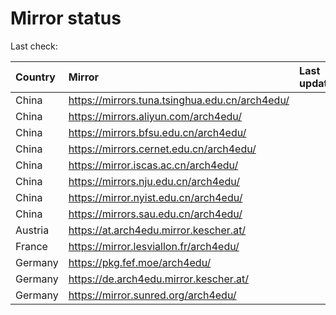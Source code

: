 <script src="./time.js"></script>
# Mirror status
Last check: <script type="text/javascript">localize(1702833310.7902048);</script>

|Country|Mirror|Last update|
|:------|:-----|:----------|
|China|https://mirrors.tuna.tsinghua.edu.cn/arch4edu/|<script type="text/javascript">localize(1702795228);</script>|
|China|https://mirrors.aliyun.com/arch4edu/|<script type="text/javascript">localize(1702795228);</script>|
|China|https://mirrors.bfsu.edu.cn/arch4edu/|<script type="text/javascript">localize(1702795228);</script>|
|China|https://mirrors.cernet.edu.cn/arch4edu/|<script type="text/javascript">localize(1702795228);</script>|
|China|https://mirror.iscas.ac.cn/arch4edu/|<script type="text/javascript">localize(1702795228);</script>|
|China|https://mirrors.nju.edu.cn/arch4edu/|<script type="text/javascript">localize(1702708486);</script>|
|China|https://mirror.nyist.edu.cn/arch4edu/|<script type="text/javascript">localize(1702795228);</script>|
|China|https://mirrors.sau.edu.cn/arch4edu/|<script type="text/javascript">localize(1702795228);</script>|
|Austria|https://at.arch4edu.mirror.kescher.at/|<script type="text/javascript">localize(1702795228);</script>|
|France|https://mirror.lesviallon.fr/arch4edu/|<script type="text/javascript">localize(1702795228);</script>|
|Germany|https://pkg.fef.moe/arch4edu/|<script type="text/javascript">localize(1702795228);</script>|
|Germany|https://de.arch4edu.mirror.kescher.at/|<script type="text/javascript">localize(1702795228);</script>|
|Germany|https://mirror.sunred.org/arch4edu/|<script type="text/javascript">localize(1702795228);</script>|

<script src="./tablefilter/tablefilter.js"></script>
<script src="./table.js"></script>